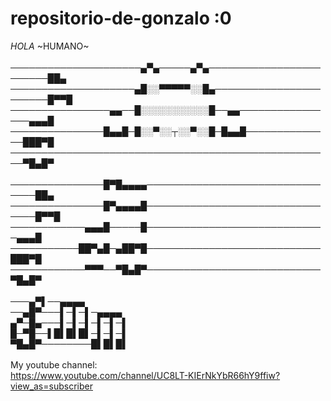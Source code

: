 # repositorio-de-gonzalo :0
 *HOLA* ~HUMANO~<br />
 <br />
─────────────────────▄▀▄─────▄▀▄────────────────────────██▄                                           <br />
────────────────────▄█░░▀▀▀▀▀░░█▄───────────────────────█▀▀█                                             <br />
────────────────▄▄──█░░░░░░░░░░░█──▄▄────────────────▄▄▄█                                                   <br />
───────────────█▄▄█─█░░▀░░┬░░▀░░█─█▄▄█──────────────███▀█                                 <br />
────────────────────────────────────────────────────▀█▄█▀ <br /> 
<br />
───────────────█▀█▄▄▄▄────────────────────────────────██▄      <br />
───────────────█▀▄▄▄▄█────────────────────────────────█▀▀█     <br />
────────────▄▄▄█─────█─────────────────────────────▄▄▄█          <br />
───────────██▀▄█─▄██▀█────────────────────────────███▀█            <br />
────────────▀▀▀──▀█▄█▀────────────────────────────▀█▄█▀        <br />
<br />
───▄▀▌──▄▄▄▄                        <br />
──▄█▀───▌─▌─▌─▄▄▄▄               <br />
▄▀─█▄───▌─▌─▌─▌─▌─▌                <br />
█─▀█──▌█▌█▌█▌─▌─▌─▌                    <br />
▀█▄█▀────────█▌█▌█▌                       <br />
<br />
My youtube channel: <br />
https://www.youtube.com/channel/UC8LT-KIErNkYbR66hY9ffiw?view_as=subscriber
